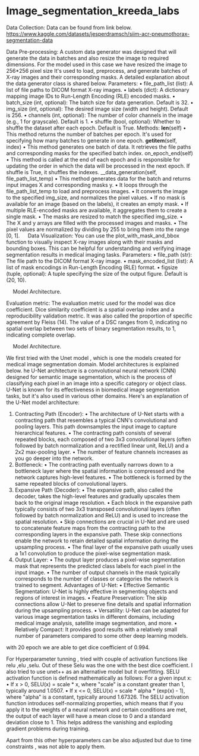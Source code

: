 # Image_segmentation_kreeda_labs
Data Collection:
Data can be found from link below.
https://www.kaggle.com/datasets/jesperdramsch/siim-acr-pneumothorax-segmentation-data



Data Pre-processing:
A custom data generator was designed that will generate the data in batches and also resize the image to required dimensions. For the model used in this case we have resized the image to 256*256 pixel size It's used to load, preprocess, and generate batches of X-ray images and their corresponding masks. A detailed explanation about the data generator class is shared below.
Parameters:
•	file_path_list (list): A list of file paths to DICOM format X-ray images.
•	labels (dict): A dictionary mapping image IDs to Run-Length Encoding (RLE) encoded masks.
•	batch_size (int, optional): The batch size for data generation. Default is 32.
•	img_size (int, optional): The desired image size (width and height). Default is 256.
•	channels (int, optional): The number of color channels in the image (e.g., 1 for grayscale). Default is 1.
•	shuffle (bool, optional): Whether to shuffle the dataset after each epoch. Default is True.
Methods:
__len__(self)
•	This method returns the number of batches per epoch. It's used for specifying how many batches to generate in one epoch.
__getitem__(self, index)
•	This method generates one batch of data. It retrieves the file paths and corresponding masks for the specified batch index.
on_epoch_end(self)
•	This method is called at the end of each epoch and is responsible for updating the order in which the data will be processed in the next epoch. If shuffle is True, it shuffles the indexes.
__data_generation(self, file_path_list_temp)
•	This method generates data for the batch and returns input images X and corresponding masks y.
•	It loops through the file_path_list_temp to load and preprocess images.
•	It converts the image to the specified img_size, and normalizes the pixel values.
•	If no mask is available for an image (based on the labels), it creates an empty mask.
•	If multiple RLE-encoded masks are available, it aggregates them to create a single mask.
•	The masks are resized to match the specified img_size.
•	The X and y arrays are filled with the processed images and masks.
•	The pixel values are normalized by dividing by 255 to bring them into the range [0, 1].
 
Data Visualization:
You can use the plot_with_mask_and_bbox function to visually inspect X-ray images along with their masks and bounding boxes. This can be helpful for understanding and verifying image segmentation results in medical imaging tasks.
Parameters:
•	file_path (str): The file path to the DICOM format X-ray image.
•	mask_encoded_list (list): A list of mask encodings in Run-Length Encoding (RLE) format.
•	figsize (tuple, optional): A tuple specifying the size of the output figure. Default is (20, 10).


 
 
Model Architecture.

Evaluation metric:
The evaluation metric used for the model was dice coefficient. Dice similarity coefficient is a spatial overlap index and a reproducibility validation metric. It was also called the proportion of specific agreement by Fleiss (14). The value of a DSC ranges from 0, indicating no spatial overlap between two sets of binary segmentation results, to 1, indicating complete overlap.

 

 
Model Architecture.

We first tried with the Unet model , which is one the models created for medical image segmentation domain. Model architectures is explained below.
he U-Net architecture is a convolutional neural network (CNN) designed for semantic image segmentation, which is the process of classifying each pixel in an image into a specific category or object class. U-Net is known for its effectiveness in biomedical image segmentation tasks, but it's also used in various other domains. Here's an explanation of the U-Net model architecture:
1. Contracting Path (Encoder):
•	The architecture of U-Net starts with a contracting path that resembles a typical CNN's convolutional and pooling layers. This path downsamples the input image to capture hierarchical features.
•	The contracting path consists of several repeated blocks, each composed of two 3x3 convolutional layers (often followed by batch normalization and a rectified linear unit, ReLU) and a 2x2 max-pooling layer.
•	The number of feature channels increases as you go deeper into the network.
2. Bottleneck:
•	The contracting path eventually narrows down to a bottleneck layer where the spatial information is compressed and the network captures high-level features.
•	The bottleneck is formed by the same repeated blocks of convolutional layers.
3. Expansive Path (Decoder):
•	The expansive path, also called the decoder, takes the high-level features and gradually upscales them back to the original image resolution.
•	Each block in the expansive path typically consists of two 3x3 transposed convolutional layers (often followed by batch normalization and ReLU) and is used to increase the spatial resolution.
•	Skip connections are crucial in U-Net and are used to concatenate feature maps from the contracting path to the corresponding layers in the expansive path. These skip connections enable the network to retain detailed spatial information during the upsampling process.
•	The final layer of the expansive path usually uses a 1x1 convolution to produce the pixel-wise segmentation mask.
4. Output Layer:
•	The output layer produces a pixel-wise segmentation mask that represents the predicted class labels for each pixel in the input image.
•	The number of output channels in the mask typically corresponds to the number of classes or categories the network is trained to segment.
Advantages of U-Net:
•	Effective Semantic Segmentation: U-Net is highly effective in segmenting objects and regions of interest in images.
•	Feature Preservation: The skip connections allow U-Net to preserve fine details and spatial information during the upsampling process.
•	Versatility: U-Net can be adapted for various image segmentation tasks in different domains, including medical image analysis, satellite image segmentation, and more.
•	Relatively Compact: It provides good results with a relatively small number of parameters compared to some other deep learning models.

with 20 epoch we are able to get dice coefficient of 0.994.

For Hyperparameter tunning , tried with couple of activation functions like relu ,elu ,selu. Out of these Selu was the one with the best dice coefficient. 
I also tried to use unet++  as an alternative model but it overfitting.
SELU activation function is defined mathematically as follows:
For a given input x:
•	If x > 0, SELU(x) = scale * x, where "scale" is a constant greater than 1, typically around 1.0507.
•	If x <= 0, SELU(x) = scale * alpha * (exp(x) - 1), where "alpha" is a constant, typically around 1.67326.
The SELU activation function introduces self-normalizing properties, which means that if you apply it to the weights of a neural network and certain conditions are met, the output of each layer will have a mean close to 0 and a standard deviation close to 1. This helps address the vanishing and exploding gradient problems during training.


Apart from this other hyperparameters can be also adjusted but due to time constraints , was not able to apply them.




